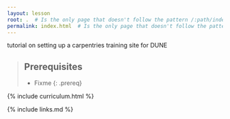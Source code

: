 ```yaml
---
layout: lesson
root: .  # Is the only page that doesn't follow the pattern /:path/index.html
permalink: index.html  # Is the only page that doesn't follow the pattern /:path/index.html
---
```


tutorial on setting up a carpentries training site for DUNE

> ## Prerequisites
>
> * Fixme
{: .prereq}


{% include curriculum.html %}

{% include links.md %}

